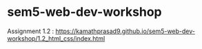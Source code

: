 # sem5-web-dev-workshop

Assignment 1.2 : https://kamathprasad9.github.io/sem5-web-dev-workshop/1.2_html_css/index.html
